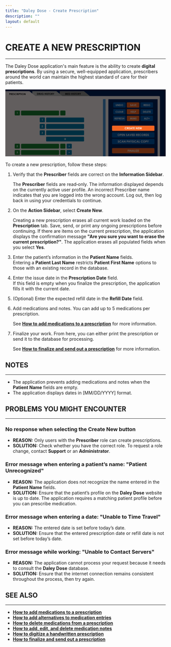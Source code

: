 ```yaml
---
title: "Daley Dose - Create Prescription"
description: ""
layout: default
---
```


# **CREATE A NEW PRESCRIPTION**
---
The Daley Dose application's main feature is the ability to create **digital prescriptions**. By using a secure, well-equipped application, prescribers around the world can maintain the highest standard of care for their patients.

![Daley Dose user interface create new](/assets/images/daley-dose-home-window-parts-create-new.png)

To create a new prescription, follow these steps:

1. Verify that the **Prescriber** fields are correct on the **Information Sidebar**.  

   The **Prescriber** fields are read‑only. The information displayed depends on the currently active user profile. An incorrect Prescriber name indicates that you are logged into the wrong account. Log out, then log back in using your credentials to continue.  
   
3. On the **Action Sidebar**, select **Create New**.  

   Creating a new prescription erases all current work loaded on the **Prescription** tab. Save, send, or print any ongoing prescriptions before continuing. If there are items on the current prescription, the application displays the confirmation message **"Are you sure you want to erase the current prescription?"**. The application erases all populated fields when you select **Yes**.  
   
4. Enter the patient’s information in the **Patient Name** fields.  
   Entering a **Patient Last Name** restricts **Patient First Name** options to those with an existing record in the database.  
   
5. Enter the issue date in the **Prescription Date** field.  
   If this field is empty when you finalize the prescription, the application fills it with the current date.  
   
6. (Optional) Enter the expected refill date in the **Refill Date** field.  
   
7. Add medications and notes. You can add up to 5 medications per prescription.  

   See [**How to add medications to a prescription**](/daleydose/prescription-add-meds) for more information.  
   
9. Finalize your work. From here, you can either print the prescription or send it to the database for processing.  

   See [**How to finalize and send out a prescription**](/daleydose/prescription-finalize) for more information.  

## **NOTES**
---
-  The application prevents adding medications and notes when the **Patient Name** fields are empty.
-  The application displays dates in [MM/DD/YYYY] format.

## **PROBLEMS YOU MIGHT ENCOUNTER**
---

### No response when selecting the **Create New** button  
- **REASON:** Only users with the **Prescriber** role can create prescriptions.  
- **SOLUTION:** Check whether you have the correct role. To request a role change, contact **Support** or an **Administrator**.

### Error message when entering a patient’s name: **"Patient Unrecognized"**  
- **REASON:** The application does not recognize the name entered in the **Patient Name** fields.  
- **SOLUTION:** Ensure that the patient’s profile on the **Daley Dose** website is up to date. The application requires a matching patient profile before you can prescribe medication.

### Error message when entering a date: **"Unable to Time Travel"**  
- **REASON:** The entered date is set before today’s date.  
- **SOLUTION:** Ensure that the entered prescription date or refill date is not set before today’s date.

### Error message while working: **"Unable to Contact Servers"**  
- **REASON:** The application cannot process your request because it needs to consult the **Daley Dose** database.  
- **SOLUTION:** Ensure that the internet connection remains consistent throughout the process, then try again.

## **SEE ALSO**
---
- [**How to add medications to a prescription**](/daleydose/prescription-add-meds)
- [**How to add alternatives to medication entries**](/daleydose/prescription-add-alts)  
- [**How to delete medications from a prescription**](/daleydose/prescription-delete-meds) 
- [**How to add, edit, and delete medication notes**](/daleydose/prescription-manage)  
- [**How to digitize a handwritten prescription**](/daleydose/prescription-digitize)
- [**How to finalize and send out a prescription**](/daleydose/prescription-finalize)
